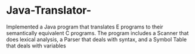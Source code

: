 # Java-Translator-
Implemented a Java program that translates E programs to their semantically equivalent C programs. The program includes a Scanner that does lexical analysis, a Parser that deals with syntax, and a Symbol Table that deals with variables
